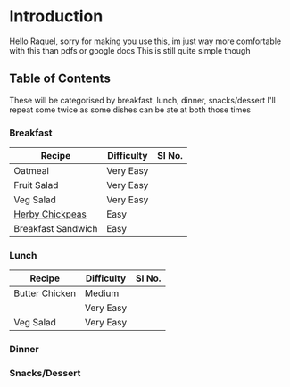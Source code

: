 # Introduction

Hello Raquel, sorry for making you use this, im just way more comfortable with this than pdfs or google docs
This is still quite simple though

## Table of Contents

These will be categorised by breakfast, lunch, dinner, snacks/dessert
I'll repeat some twice as some dishes can be ate at both those times

### Breakfast
| Recipe | Difficulty | Sl No. |
| --- | --- | --- |
| Oatmeal | Very Easy | |
| Fruit Salad | Very Easy | |
| Veg Salad | Very Easy | |
| [Herby Chickpeas](https://youtube.com/shorts/iTe_fCN7dkQ?feature=share) | Easy | |
| Breakfast Sandwich | Easy | | 

### Lunch 
| Recipe | Difficulty | Sl No. |
| --- | --- | --- |
| Butter Chicken | Medium | |
|  | Very Easy | |
| Veg Salad | Very Easy | |

### Dinner

### Snacks/Dessert
